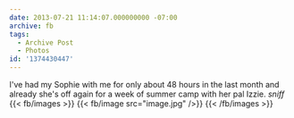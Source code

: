 ```yaml
---
date: 2013-07-21 11:14:07.000000000 -07:00
archive: fb
tags: 
  - Archive Post
  - Photos
id: '1374430447'
---
```


I've had my Sophie with me for only about 48 hours in the last month and already she's off again for a week of summer camp with her pal Izzie. *sniff*
{{< fb/images >}}
{{< fb/image src="image.jpg" />}}
{{< /fb/images >}}
